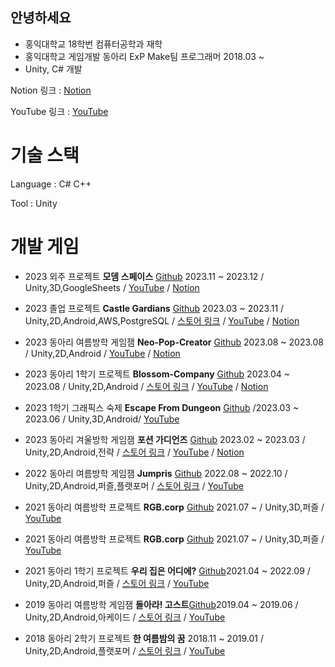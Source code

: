 ## 안녕하세요
* 홍익대학교 18학번 컴퓨터공학과 재학
* 홍익대학교 게임개발 동아리 ExP Make팀 프로그래머 2018.03 ~ 
* Unity, C# 개발

Notion 링크 : [Notion](https://www.notion.so/Game-Programmer-6d24e70871254eb8a9e825f7ba365cec)

YouTube 링크 : [YouTube](https://www.youtube.com/channel/UCNdSMTH1-QA_hr3JVzY_F1Q)


# 기술 스택
Language : C# C++

Tool : Unity


# 개발 게임

 * 2023 외주 프로젝트 **모뎀 스페이스**  [Github](https://github.com/ParkSungTaek/HongikChallenge) 2023.11 ~ 2023.12 / Unity,3D,GoogleSheets / [YouTube](https://youtu.be/HLWgzobizdM) / [Notion](https://www.notion.so/475a98c7c3b14fd2a36bc69eeb84bc22)

   
 * 2023 졸업 프로젝트 **Castle Gardians**  [Github](https://github.com/ParkSungTaek/GraduationProject) 2023.03 ~ 2023.11 / Unity,2D,Android,AWS,PostgreSQL / [스토어 링크](https://play.google.com/store/apps/details?id=com.PhotonCannon.CastleGuardians) / [YouTube](https://youtu.be/rjGuypG44-4) / [Notion](https://www.notion.so/6d24e70871254eb8a9e825f7ba365cec?pvs=4#c90de980030c4f73a410d5e5bc8f0abe)

 * 2023 동아리 여름방학 게임잼 **Neo-Pop-Creator** [Github](https://github.com/ParkSungTaek/GameJam2023_8) 2023.08 ~ 2023.08 / Unity,2D,Android / [YouTube](https://www.youtube.com/watch?v=pOeVScuTMek&ab_channel=%EB%B0%95%EC%84%B1%ED%83%9D) / [Notion](https://www.notion.so/6d24e70871254eb8a9e825f7ba365cec?pvs=4#5d936b13666c46918c5dcc25e6528d65)

 * 2023 동아리 1학기 프로젝트  **Blossom-Company** [Github](https://github.com/ParkSungTaek/Blossom-Company) 2023.04 ~ 2023.08 / Unity,2D,Android / [스토어 링크](https://play.google.com/store/apps/details?id=com.ExP_Studio.BlossomCompany&hl=ko-KR) / [YouTube](https://youtu.be/vNHlB-I5te0) / [Notion](https://www.notion.so/6d24e70871254eb8a9e825f7ba365cec?pvs=4#8d3ee58c3a3e4c4e9d25a4a1d63192b9)

 * 2023 1학기 그래픽스 숙제 **Escape From Dungeon**  [Github](https://github.com/ParkSungTaek/GraphicsProject) /2023.03 ~ 2023.06 / Unity,3D,Android/ [YouTube](https://youtu.be/T7Dc6MUAPuU)

 * 2023 동아리 겨울방학 게임잼  **포션 가디언즈** [Github](https://github.com/ParkSungTaek/Portion_Guardians_2023_First_Semester_GameJam) 2023.02 ~ 2023.03 / Unity,2D,Android,전략 / [스토어 링크](https://play.google.com/store/apps/details?id=com.ExPStudio.ParkSeongTeak) / [YouTube](https://youtu.be/4pjcoYA2_8k) / [Notion](https://www.notion.so/6d24e70871254eb8a9e825f7ba365cec?pvs=4#c247cb564f774263861d28c053b14127)

* 2022 동아리 여름방학 게임잼  **Jumpris** [Github](https://github.com/ParkSungTaek/Jumpris_2022_Summer_Game_Jam) 2022.08 ~ 2022.10 / Unity,2D,Android,퍼즐,플랫포머 / [스토어 링크](https://play.google.com/store/apps/details?id=com.DefaultCompany.Game_Jam_Re_New_AL) / [YouTube](https://youtu.be/N8d_IQlmzDQ)
 
* 2021 동아리 여름방학 프로젝트 **RGB.corp** [Github](https://github.com/ParkSungTaek/RGB.corp_2021_Summer_Vacation) 2021.07 ~ / Unity,3D,퍼즐 / [YouTube](https://youtu.be/LA7z6z5AMIU)

* 2021 동아리 여름방학 프로젝트 **RGB.corp** [Github](https://github.com/ParkSungTaek/RGB.corp_2021_Summer_Vacation) 2021.07 ~ / Unity,3D,퍼즐 / [YouTube](https://youtu.be/LA7z6z5AMIU)

* 2021 동아리 1학기 프로젝트 **우리 집은 어디에?** [Github](https://github.com/ParkSungTaek/Where_Is_My_House_2021_SemesterProject)2021.04 ~ 2022.09 / Unity,2D,Android,퍼즐 / [스토어 링크](https://play.google.com/store/apps/details?id=com.ExP.Where_Is_My_House) / [YouTube](https://youtu.be/EEzlOx_suOk)

* 2019 동아리 여름방학 게임잼 **돌아라! 고스트**[Github](https://github.com/ParkSungTaek/GameJam_Ghost)2019.04 ~ 2019.06 / Unity,2D,Android,아케이드 / [스토어 링크](https://play.google.com/store/apps/details?id=com.ExPBlue.RollingGhost) / [YouTube](https://youtu.be/B4OP2eYnKsg)

* 2018 동아리 2학기 프로젝트 **한 여름밤의 꿈** 2018.11 ~ 2019.01 / Unity,2D,Android,플랫포머 / [스토어 링크](https://play.google.com/store/apps/details?id=com.Summer.Dream) / [YouTube](https://youtu.be/kYYNy8Jp-vw)

